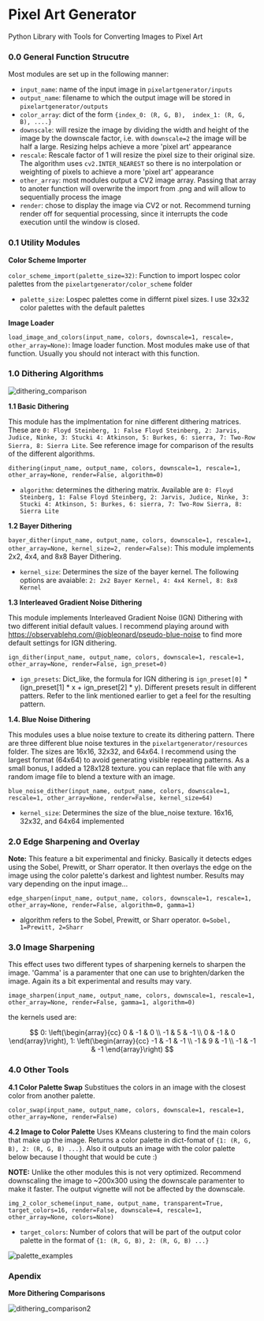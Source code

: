 # Pixel Art Generator
Python Library with Tools for Converting Images to Pixel Art


### 0.0 General Function Strucutre 

Most modules are set up in the following manner:

- `input_name`: name of the input image in `pixelartgenerator/inputs`
- `output_name`: filename to which the output image will be stored in `pixelartgenerator/outputs`
- `color_array`: dict of the form `{index_0: (R, G, B),  index_1: (R, G, B), ....}`
- `downscale`: will resize the image by dividing the width and height of the image by the downscale factor, i.e. with `downscale=2` the image will be half a large. Resizing helps achieve a more 'pixel art' appearance
- `rescale`: Rescale factor of 1 will resize the pixel size to their original size. The algorithm uses `cv2.INTER_NEAREST` so there is no interpolation or weighting of pixels to achieve a more 'pixel art' appearance
- `other_array`: most modules output a CV2 image array. Passing that array to anoter function will overwrite the import from .png and will allow to sequentially process the image
- `render`: chose to display the image via CV2 or not. Recommend turning render off for sequential processing, since it interrupts the code execution until the window is closed. 

### 0.1 Utility Modules 

**Color Scheme Importer**

`color_scheme_import(palette_size=32)`: Function to import lospec color palettes from the `pixelartgenerator/color_scheme` folder
- `palette_size`: Lospec palettes come in differnt pixel sizes. I use 32x32 color palettes with the default palettes


**Image Loader**

`load_image_and_colors(input_name, colors, downscale=1, rescale=, other_array=None)`: Image loader function. Most modules make use of that function. Usually you should not interact with this function. 



### 1.0 Dithering Algorithms 


![dithering_comparison](https://github.com/Lagrange417/pixelartgenerator/assets/134843622/a4b30514-719d-4b18-855b-0ff93303680b)


**1.1 Basic Dithering**

This module has the implmentation for nine different dithering matrices. These are `0: Floyd Steinberg, 1: False Floyd Steinberg, 2: Jarvis, Judice, Ninke, 3: Stucki 4: Atkinson, 5: Burkes, 6: sierra, 7: Two-Row Sierra, 8: Sierra Lite`. See reference image for comparison of the results of the different algorithms. 

`dithering(input_name, output_name, colors, downscale=1, rescale=1, other_array=None, render=False, algorithm=0)`
- `algorithm`: determines the dithering matrix. Available are `0: Floyd Steinberg, 1: False Floyd Steinberg, 2: Jarvis, Judice, Ninke, 3: Stucki 4: Atkinson, 5: Burkes, 6: sierra, 7: Two-Row Sierra, 8: Sierra Lite`

**1.2 Bayer Dithering** 

`bayer_dither(input_name, output_name, colors, downscale=1, rescale=1, other_array=None, kernel_size=2, render=False)`: This module implements 2x2, 4x4, and 8x8 Bayer Dithering. 
- `kernel_size`: Determines the size of the bayer kernel. The following options are avaiable: `2: 2x2 Bayer Kernel, 4: 4x4 Kernel, 8: 8x8 Kernel`

**1.3 Interleaved Gradient Noise Dithering** 

This module implements Interleaved Gradient Noise (IGN) Dithering with two different initial default values. I recommend playing around with https://observablehq.com/@jobleonard/pseudo-blue-noise to find more default settings for IGN dithering. 

`ign_dither(input_name, output_name, colors, downscale=1, rescale=1, other_array=None, render=False, ign_preset=0)`
- `ign_presets`: Dict_like, the formula for IGN dithering is `ign_preset[0]` * (ign_preset[1] * x + ign_preset[2] * y). Different presets result in different patters. Refer to the link mentioned earlier to get a feel for the resulting pattern. 

**1.4. Blue Noise Dithering**

This modules uses a blue noise texture to create its dithering pattern. There are three different blue noise textures in the `pixelartgenerator/resources` folder. The sizes are 16x16, 32x32, and 64x64. I recommend using the largest format (64x64) to avoid generating visible repeating patterns. As a small bonus, I added a 128x128 texture. you can replace that file with any random image file to blend a texture with an image.  

`blue_noise_dither(input_name, output_name, colors, downscale=1, rescale=1, other_array=None, render=False, kernel_size=64)`
- `kernel_size`: Determines the size of the blue_noise texture. 16x16, 32x32, and 64x64 implemented


### 2.0 Edge Sharpening and Overlay 

**Note:** This feature a bit experimental and finicky. Basically it detects edges using the Sobel, Prewitt, or Sharr operator. It then overlays the edge on the image using the color palette's darkest and lightest number. Results may vary depending on the input image...

`edge_sharpen(input_name, output_name, colors, downscale=1, rescale=1, other_array=None, render=False, algorithm=0, gamma=1)`
- algorithm refers to the Sobel, Prewitt, or Sharr operator. `0=Sobel, 1=Prewitt, 2=Sharr`

### 3.0 Image Sharpening 

This effect uses two different types of sharpening kernels to sharpen the image. 'Gamma' is a paramenter that one can use to brighten/darken the image. Again its a bit experimental and results may vary. 

`image_sharpen(input_name, output_name, colors, downscale=1, rescale=1, other_array=None, render=False, gamma=1, algorithm=0)`

the kernels used are:

$$ 0:
\left(\begin{array}{cc} 
0 & -1 & 0 \\
-1 & 5 & -1 \\
0 & -1 & 0
\end{array}\right),  1: 
\left(\begin{array}{cc} 
-1 & -1 & -1 \\
-1 & 9 & -1 \\
-1 & -1 & -1
\end{array}\right)
$$

### 4.0 Other Tools

**4.1 Color Palette Swap**
Substitues the colors in an image with the closest color from another palette. 

`color_swap(input_name, output_name, colors, downscale=1, rescale=1, other_array=None, render=False)`

**4.2 Image to Color Palette**
Uses KMeans clustering to find the main colors that make up the image. Returns a color palette in dict-fomat of `{1: (R, G, B), 2: (R, G, B) ...}`. Also it outputs an image with the color palette below because I thought that would be cute :) 

**NOTE:** Unlike the other modules this is not very optimized. Recommend downscaling the image to ~200x300 using the downscale paramenter to make it faster. The output vignette will not be affected by the downscale. 

`img_2_color_scheme(input_name, output_name, transparent=True, target_colors=16, render=False, downscale=4, rescale=1, other_array=None, colors=None)`
- `target_colors`: Number of colors that will be part of the output color palette in the format of `{1: (R, G, B), 2: (R, G, B) ...}`

![palette_examples](https://github.com/Lagrange417/pixelartgenerator/assets/134843622/953c2570-abb2-41b4-ba42-8da6b2f1dff3)

### Apendix

**More Dithering Comparisons**

![dithering_comparison2](https://github.com/Lagrange417/pixelartgenerator/assets/134843622/b7927bb5-4c61-4076-b982-e70b04fa3c41)


